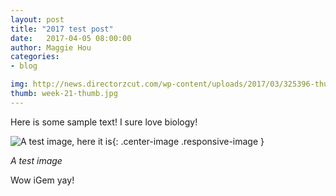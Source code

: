 ```yaml
---
layout: post
title: "2017 test post"
date:   2017-04-05 08:00:00
author: Maggie Hou
categories: 
- blog

img: http://news.directorzcut.com/wp-content/uploads/2017/03/325396-thumb.jpg
thumb: week-21-thumb.jpg
---
```


Here is some sample text! I sure love biology! 

![A test image, here it is](http://fhwc.net/wp-content/uploads/2012/01/Plant-a-Seed.jpg){: .center-image .responsive-image }

*A test image*

Wow iGem yay!


